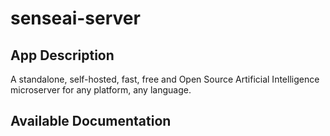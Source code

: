 # senseai-server

## App Description

A standalone, self-hosted, fast, free and Open Source Artificial Intelligence microserver for any platform, any language.

## Available Documentation

